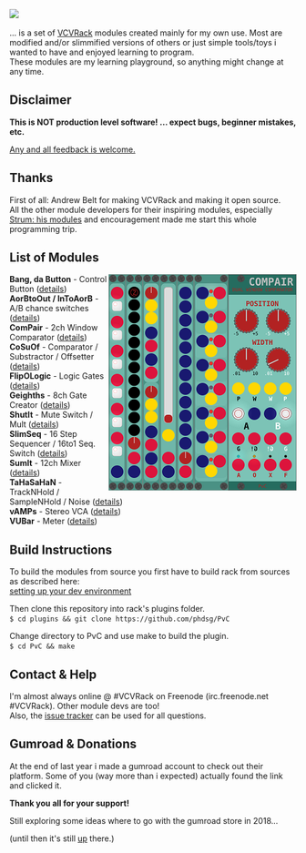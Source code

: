 [![](https://img.shields.io/badge/version-0.5.8-brightgreen.svg)](https://github.com/phdsg/PvC/releases/tag/0.5.8)

... is a set of [VCVRack](https://www.vcvrack.com) modules created mainly for my own use.
Most are modified and/or slimmified versions of others or just simple tools/toys
i wanted to have and enjoyed learning to program.  
These modules are my learning playground, so anything might change at any time.


## Disclaimer

**This is NOT production level software! ... expect bugs, beginner mistakes, etc.**

[Any and all feedback is welcome.](https://github.com/phdsg/PvC/issues)


## Thanks

First of all: Andrew Belt for making VCVRack and making it open source.  
All the other module developers for their inspiring modules, especially [Strum: his modules](https://github.com/Strum/Strums_Mental_VCV_Modules) and encouragement made me start this whole programming trip.  



## List of Modules

<img align="right" src="images/AllModules.png">  

  __Bang, da Button__ - Control Button ([details](bang.md))  
  __AorBtoOut / InToAorB__ - A/B chance switches ([details](chance_sw.md))  
  __ComPair__ - 2ch Window Comparator ([details](compair.md))  
  __CoSuOf__ - Comparator / Substractor / Offsetter ([details](cosuof.md))  
  __FlipOLogic__ - Logic Gates ([details](flipologic.md))  
  __Geighths__ - 8ch Gate Creator ([details](geighths.md))  
  __ShutIt__ - Mute Switch / Mult ([details](shutit.md))  
  __SlimSeq__ - 16 Step Sequencer / 16to1 Seq. Switch ([details](slimseq.md))  
  __SumIt__ - 12ch Mixer ([details](sumit.md))  
  __TaHaSaHaN__ - TrackNHold / SampleNHold / Noise ([details](tahasahan.md))  
  __vAMPs__ - Stereo VCA ([details](vamps.md))  
  __VUBar__ - Meter ([details](vubar.md))  
  
  
## Build Instructions

  To build the modules from source you first have to build rack from sources as described here:  
    [setting up your dev environment](https://github.com/VCVRack/Rack#setting-up-your-development-environment)  

  Then clone this repository into rack's plugins folder.  
    `$ cd plugins && git clone https://github.com/phdsg/PvC`  
    
  Change directory to PvC and use make to build the plugin.  
    `$ cd PvC && make`  
  

## Contact & Help
I'm almost always online @ #VCVRack on Freenode (irc.freenode.net #VCVRack). Other module devs are too!  
Also, the [issue tracker](https://github.com/phdsg/PvC/issues) can be used for all questions.


## Gumroad & Donations

At the end of last year i made a gumroad account to check out their platform.
Some of you (way more than i expected) actually found the link and clicked it.  

__Thank you all for your support!__

Still exploring some ideas where to go with the gumroad store in 2018...

(until then it's still [up](https://gumroad.com/pvc) there.)



